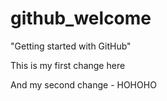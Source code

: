 # github_welcome
"Getting started with GitHub"


This is my first change here

And my second change - HOHOHO
